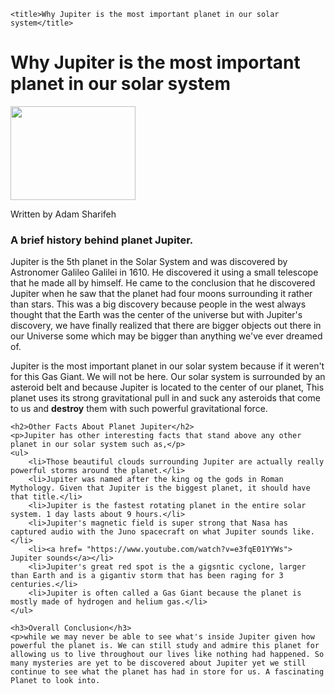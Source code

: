 <!DOCTYPE html>
<html lang="en">
<head>
	<meta charset ="UTF-8">

	<title>Why Jupiter is the most important planet in our solar system</title>

</head>
<body>
	<h1>Why Jupiter is the most important planet in our solar system</h1>
		<img src="Media/Image1.JPG" height="150" width="200"/>
	<p>Written by Adam Sharifeh</p>
	<h3>A brief history behind planet Jupiter.</h3>
	<p>Jupiter is the 5th planet in the Solar System and was discovered by Astronomer Galileo Galilei in 1610. He discovered it using a small telescope that he made all by himself. He came to the conclusion that he discovered Jupiter when he saw that the planet had four moons surrounding it rather than stars. This was a big discovery because people in the west always thought that the Earth was the center of the universe but with Jupiter's discovery, we have finally realized that there are bigger objects out there in our Universe some which may be bigger than anything we've ever dreamed of.</p> 
	<p>Jupiter is the most important planet in our solar system because if it weren't for this Gas Giant. We will not be here. Our solar system is surrounded by an asteroid belt and because Jupiter is located to the center of our planet, This planet uses its strong gravitational pull in and suck any asteroids that come to us and <strong>destroy</strong> them with such powerful gravitational force.</p>
	
	<h2>Other Facts About Planet Jupiter</h2>
	<p>Jupiter has other interesting facts that stand above any other planet in our solar system such as,</p>
	<ul>
		<li>Those beautiful clouds surrounding Jupiter are actually really powerful storms around the planet.</li>
		<li>Jupiter was named after the king og the gods in Roman Mythology. Given that Jupiter is the biggest planet, it should have that title.</li>
		<li>Jupiter is the fastest rotating planet in the entire solar system. 1 day lasts about 9 hours.</li>
		<li>Jupiter's magnetic field is super strong that Nasa has captured audio with the Juno spacecraft on what Jupiter sounds like.</li>
		<li><a href= "https://www.youtube.com/watch?v=e3fqE01YYWs"> Jupiter sounds</a></li>
		<li>Jupiter's great red spot is the a gigsntic cyclone, larger than Earth and is a gigantiv storm that has been raging for 3 centuries.</li>
		<li>Jupiter is often called a Gas Giant because the planet is mostly made of hydrogen and helium gas.</li>
	</ul>
	
	<h3>Overall Conclusion</h3>
	<p>while we may never be able to see what's inside Jupiter given how powerful the planet is. We can still study and admire this planet for allowing us to live throughout our lives like nothing had happened. So many mysteries are yet to be discovered about Jupiter yet we still continue to see what the planet has had in store for us. A fascinating Planet to look into.
</body>
</html>
